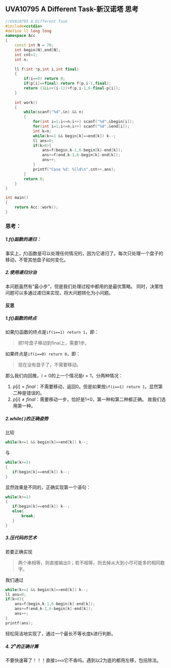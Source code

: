 ## UVA10795 A Different Task-新汉诺塔 思考

```cpp
//UVA10795 A Different Task
#include<cstdio>
#define ll long long
namespace Acc
{
	const int N = 70;
	int begin[N],end[N];
	int cnt=1;
	int n;
	
	ll f(int *p,int i,int final)
	{
		if(i==0) return 0;
		if(p[i]==final) return f(p,i-1,final);
		return (1LL<<(i-1))+f(p,i-1,6-final-p[i]);
	}
	
	int work()
	{
		while(scanf("%d",&n) && n)
		{
			for(int i=1;i<=n;i++) scanf("%d",&begin[i]);
			for(int i=1;i<=n;i++) scanf("%d",&end[i]);
			int k=n;
			while(k>=1 && begin[k]==end[k]) k--;
			ll ans=0;
			if(k>0){
				ans=f(begin,k-1,6-begin[k]-end[k]);
				ans+=f(end,k-1,6-begin[k]-end[k]);
				ans++;
			}
			printf("Case %d: %lld\n",cnt++,ans);
		}
		return 0;
	}
}

int main()
{
	return Acc::work();
}
```
### 思考：
##### 1.$f( )$函数的递归：
事实上，$f( )$函数是可以处理任何情况的，因为它递归了。每次只处理一个盘子的移动，不管其他盘子如何变化。
##### 2.使用递归分治
本问题虽然有“最小步”，但是我们处理过程中都用的是最优策略。
同时，决策性问题可以多通过递归来实现，将大问题转化为小问题。

#### 反思
##### 1.$f( )$函数的终点
如果$f( )$函数的终点是`if(i==1) return 1`，即：
> 把1号盘子移动到final上，需要1步。
> 
如果终点是`if(i==0) return 0`，即：

> 现在没有盘子了，不需要移动。

那么我们向回推，$i=0$的上一个情况是$i=1$，分两种情况：

 1. $p[i]=final$：不需要移动，返回0。但是如果按`if(i==1) return 1`，显然第二种是错误的。
 2. $p[i]\not=final$：需要移动一步，恰好是1+0，第一种和第二种都正确。
 故我们选用第一种。
 ##### 2.while( )的正确姿势
 比较
 ```cpp
 while(k>=1 && begin[k]==end[k]) k--;
 ```
 与
 ```cpp
 while(k>=1)
 {
 	if(begin[k]==end[k]) k--;
 }
 ```
 显然效果是不同的，正确实现第一个语句：
 ```cpp
 while(k>=1)
 {
 	if(begin[k]==end[k]) k--;
 	else{
 		break;
 	}
 }
 ```
##### 3.压代码的艺术
若要正确实现

> 两个串相等，则直接输出0；若不相等，则去掉从大到小尽可能多的相同数字。

我们通过
```cpp
while(k>=1 && begin[k]==end[k]) k--;
ll ans=0;
if(k>0){
	ans=f(begin,k-1,6-begin[k]-end[k]);
	ans+=f(end,k-1,6-begin[k]-end[k]);
	ans++;
}
printf(ans);
```
轻松简洁地实现了，通过一个最长不等长度k进行判断。
##### 4. $2^n$的正确计算
不要快速幂了！！！直接`1<<n`它不香吗。遇到以$2$为底的都用左移，包括除法。